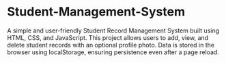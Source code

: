 # Student-Management-System
A simple and user-friendly Student Record Management System built using HTML, CSS, and JavaScript. This project allows users to add, view, and delete student records with an optional profile photo. Data is stored in the browser using localStorage, ensuring persistence even after a page reload.
